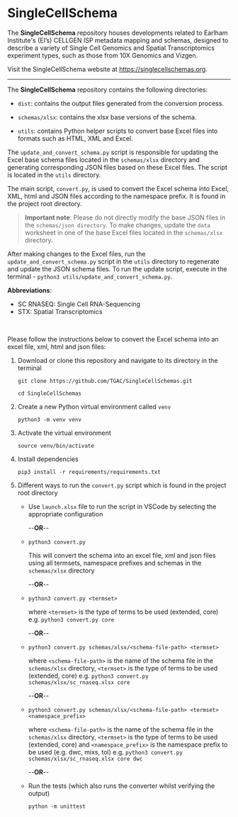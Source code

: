 # SingleCellSchema

The **SingleCellSchema** repository houses developments related to Earlham Institute's (EI’s) CELLGEN ISP metadata mapping and schemas, designed to describe a variety of Single Cell Genomics and Spatial Transcriptomics experiment types, such as those from 10X Genomics and Vizgen.

Visit the SingleCellSchema website at https://singlecellschemas.org.

---

The **SingleCellSchema** repository contains the following directories:

- `dist`: contains the output files generated from the conversion process.

- `schemas/xlsx`: contains the xlsx base versions of the schema.

- `utils`: contains Python helper scripts to convert base Excel files into formats such as HTML, XML and Excel.

The `update_and_convert_schema.py` script is responsible for updating the Excel base schema files located in the `schemas/xlsx` directory and generating corresponding JSON files based on these Excel files. The script is located in the `utils` directory.

The main script, `convert.py`, is used to convert the Excel schema into Excel, XML, html and JSON files according to the namespace prefix. It is found in the project root directory.

> **Important note**:
Please do not directly modify the base JSON files in the `schemas/json directory`. To make changes, update the `data` worksheet in one of the base Excel files located in the `schemas/xlsx` directory.

After making changes to the Excel files, run the `update_and_convert_schema.py` script in the `utils` directory to regenerate and update the JSON schema files. To run the update script, execute in the terminal - `python3 utils/update_and_convert_schema.py`.

**Abbreviations**:

- SC RNASEQ: Single Cell RNA-Sequencing
- STX: Spatial Transcriptomics

<br />

Please follow the instructions below to convert the Excel schema into an excel file, xml, html and json files:

1. Download or clone this repository and navigate to its directory in the terminal

   `git clone https://github.com/TGAC/SingleCellSchemas.git`

   `cd SingleCellSchemas`

2. Create a new Python virtual environment called `venv`

   `python3 -m venv venv`

3. Activate the virtual environment

   `source venv/bin/activate`

4. Install dependencies

   `pip3 install -r requirements/requirements.txt`

5. Different ways to run the `convert.py` script which is found in the project root directory

   - Use `launch.xlsx` file to run the script in VSCode by selecting the appropriate configuration

     --**OR**--

   - `python3 convert.py`

     This will convert the schema into an excel file, xml and json files using
     all termsets, namespace prefixes and schemas in the `schemas/xlsx` directory

     --**OR**--

   - `python3 convert.py <termset>`

     where `<termset>` is the type of terms to be used (extended, core)
     e.g. `python3 convert.py core`

     --**OR**--

   - `python3 convert.py schemas/xlsx/<schema-file-path> <termset>`

     where `<schema-file-path>` is the name of the schema file in the `schemas/xlsx` directory, `<termset>` is the type of terms to be used (extended, core) e.g. `python3 convert.py schemas/xlsx/sc_rnaseq.xlsx core`

     --**OR**--

   - `python3 convert.py schemas/xlsx/<schema-file-path> <termset> <namespace_prefix>`

     where `<schema-file-path>` is the name of the schema file in the `schemas/xlsx` directory, `<termset>` is the type of terms to be used (extended, core) and `<namespace_prefix>` is the namespace prefix to be used (e.g. dwc, mixs, tol)
     e.g. `python3 convert.py schemas/xlsx/sc_rnaseq.xlsx core dwc`

     --**OR**--

   - Run the tests (which also runs the converter whilst verifying the output)

     `python -m unittest`

